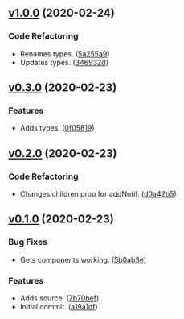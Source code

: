 <a name="v1.0.0"></a>
## [v1.0.0](https://github.com/alexseitsinger/react-notifications/compare/v0.3.0...v1.0.0) (2020-02-24)

### Code Refactoring
- Renames types. ([5a255a9](https://github.com/alexseitsinger/react-notifications/commit/5a255a96f69b177f9210fe91a352a017abe61c7f))
- Updates types. ([346932d](https://github.com/alexseitsinger/react-notifications/commit/346932d2b6114073c36967ea413fe2c6fd35a6c0))


<a name="v0.3.0"></a>
## [v0.3.0](https://github.com/alexseitsinger/react-notifications/compare/v0.2.0...v0.3.0) (2020-02-23)

### Features
- Adds types. ([0f05819](https://github.com/alexseitsinger/react-notifications/commit/0f05819a6610dfebb57733e93cfce729c6081519))


<a name="v0.2.0"></a>
## [v0.2.0](https://github.com/alexseitsinger/react-notifications/compare/v0.1.0...v0.2.0) (2020-02-23)

### Code Refactoring
- Changes children prop for addNotif. ([d0a42b5](https://github.com/alexseitsinger/react-notifications/commit/d0a42b5f8e9d66fffd57f8cd7bcf150827d59a91))


<a name="v0.1.0"></a>
## [v0.1.0](https://github.com/alexseitsinger/react-notifications/compare/a19a1df06657a2bf225d4cf4a72c7d4f37ef6ed2...v0.1.0) (2020-02-23)

### Bug Fixes
- Gets components working. ([5b0ab3e](https://github.com/alexseitsinger/react-notifications/commit/5b0ab3e4f86c99aeea85f027673cd0009a6c48e3))

### Features
- Adds source. ([7b70bef](https://github.com/alexseitsinger/react-notifications/commit/7b70bef46dcf50f41cd36ed30097acf12b6ddcdf))
- Initial commit. ([a19a1df](https://github.com/alexseitsinger/react-notifications/commit/a19a1df06657a2bf225d4cf4a72c7d4f37ef6ed2))


